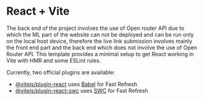 # React + Vite
The back end of the project involves the use of Open router API due to which the ML part of the website can not be deployed and can be run only on the local host device, therefore the live link submission involves mainly the front end part and the back end which does not involve the use of Open Router API.
This template provides a minimal setup to get React working in Vite with HMR and some ESLint rules.

Currently, two official plugins are available:

- [@vitejs/plugin-react](https://github.com/vitejs/vite-plugin-react/blob/main/packages/plugin-react/README.md) uses [Babel](https://babeljs.io/) for Fast Refresh
- [@vitejs/plugin-react-swc](https://github.com/vitejs/vite-plugin-react-swc) uses [SWC](https://swc.rs/) for Fast Refresh
